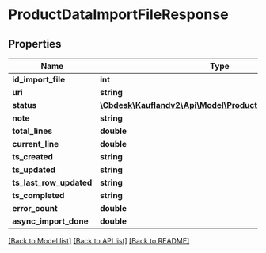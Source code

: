 # ProductDataImportFileResponse

## Properties
Name | Type | Description | Notes
------------ | ------------- | ------------- | -------------
**id_import_file** | **int** |  | 
**uri** | **string** |  | 
**status** | [**\Cbdesk\Kauflandv2\Api\Model\ProductDataImportFileStatus**](ProductDataImportFileStatus.md) |  | 
**note** | **string** |  | 
**total_lines** | **double** |  | 
**current_line** | **double** |  | 
**ts_created** | **string** |  | 
**ts_updated** | **string** |  | 
**ts_last_row_updated** | **string** |  | 
**ts_completed** | **string** |  | 
**error_count** | **double** |  | 
**async_import_done** | **double** |  | 

[[Back to Model list]](../../README.md#documentation-for-models) [[Back to API list]](../../README.md#documentation-for-api-endpoints) [[Back to README]](../../README.md)


